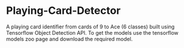 # Playing-Card-Detector
A playing card identifier from cards of 9 to Ace (6 classes) built using Tensorflow Object Detection API. To get the models use the tensorflow models zoo page and download the required model.

